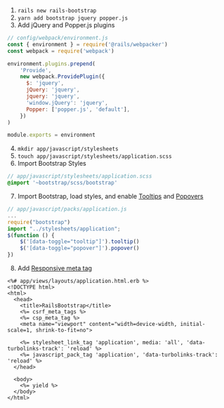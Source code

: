 1. `rails new rails-bootstrap`
2. `yarn add bootstrap jquery popper.js`
3. Add jQuery and Popper.js plugins

```js
// config/webpack/environment.js
const { environment } = require('@rails/webpacker')
const webpack = require('webpack')

environment.plugins.prepend(
    'Provide',
    new webpack.ProvidePlugin({
      $: 'jquery',
      jQuery: 'jquery',
      jquery: 'jquery',
      'window.jQuery': 'jquery',
      Popper: ['popper.js', 'default'],
    })
)

module.exports = environment
```
4. `mkdir app/javascript/stylesheets`
5. `touch app/javascript/stylesheets/application.scss`
6. Import Bootstrap Styles

```scss
// app/javascript/stylesheets/application.scss
@import '~bootstrap/scss/bootstrap'
```

7. Import Bootstrap, load styles, and enable [Tooltips](https://getbootstrap.com/docs/4.5/components/tooltips/#example-enable-tooltips-everywhere) and [Popovers](https://getbootstrap.com/docs/4.5/components/popovers/#example-enable-popovers-everywhere)

```js
// app/javascript/packs/application.js
...
require("bootstrap")
import "../stylesheets/application";
$(function () {
    $('[data-toggle="tooltip"]').tooltip()
    $('[data-toggle="popover"]').popover()
})
```

8. Add [Responsive meta tag](https://getbootstrap.com/docs/4.5/getting-started/introduction/#responsive-meta-tag)

```erb
<%# app/views/layouts/application.html.erb %>
<!DOCTYPE html>
<html>
  <head>
    <title>RailsBootstrap</title>
    <%= csrf_meta_tags %>
    <%= csp_meta_tag %>
    <meta name="viewport" content="width=device-width, initial-scale=1, shrink-to-fit=no">

    <%= stylesheet_link_tag 'application', media: 'all', 'data-turbolinks-track': 'reload' %>
    <%= javascript_pack_tag 'application', 'data-turbolinks-track': 'reload' %>
  </head>

  <body>
    <%= yield %>
  </body>
</html>
```
